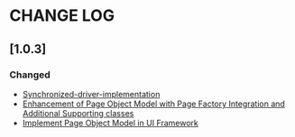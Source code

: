 # CHANGE LOG

## [1.0.3]
### Changed

- [Synchronized-driver-implementation](https://github.com/serteser/inar.web/tree/feature/Team2-Scrum-72-synchronized-driver-implementation)
- [Enhancement of Page Object Model with Page Factory Integration and Additional Supporting classes](https://github.com/serteser/inar.web/tree/feature/Team2-Scrum-43-Enhancement-of-POM-with-page-factory)
- [Implement Page Object Model in UI Framework](https://inaracademyteam2.atlassian.net/browse/TEAM2-42?focusedCommentId=10043)